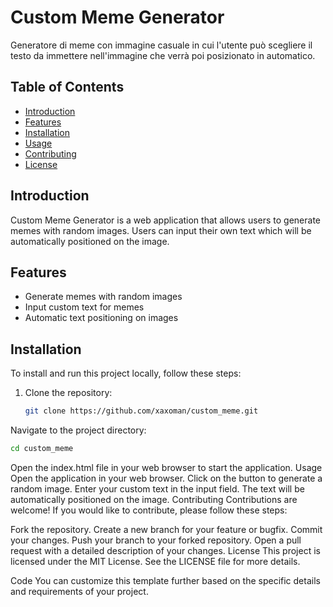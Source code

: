 # Custom Meme Generator

Generatore di meme con immagine casuale in cui l'utente può scegliere il testo da immettere nell'immagine che verrà poi posizionato in automatico.

## Table of Contents

- [Introduction](#introduction)
- [Features](#features)
- [Installation](#installation)
- [Usage](#usage)
- [Contributing](#contributing)
- [License](#license)

## Introduction

Custom Meme Generator is a web application that allows users to generate memes with random images. Users can input their own text which will be automatically positioned on the image.

## Features

- Generate memes with random images
- Input custom text for memes
- Automatic text positioning on images

## Installation

To install and run this project locally, follow these steps:

1. Clone the repository:
   ```bash
   git clone https://github.com/xaxoman/custom_meme.git
   ```
Navigate to the project directory:
```bash
cd custom_meme
```
Open the index.html file in your web browser to start the application.
Usage
Open the application in your web browser.
Click on the button to generate a random image.
Enter your custom text in the input field.
The text will be automatically positioned on the image.
Contributing
Contributions are welcome! If you would like to contribute, please follow these steps:

Fork the repository.
Create a new branch for your feature or bugfix.
Commit your changes.
Push your branch to your forked repository.
Open a pull request with a detailed description of your changes.
License
This project is licensed under the MIT License. See the LICENSE file for more details.

Code
You can customize this template further based on the specific details and requirements of your project.
